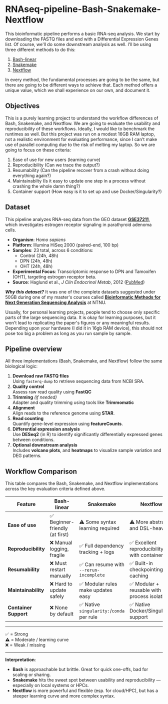 # RNAseq-pipeline-Bash-Snakemake-Nextflow

This bioinformatic pipeline performs a basic RNA-seq analysis. We start by downloading the FASTQ files and end with a Differential Expression Genes list. Of course, we'll do some downstream analysis as well. I'll be using three different methods to do this:
1. [Bash-linear](bash/bash-readme.md)
2. [Snakemake](snakemake/snakemake-readme.md)
3. [Nextflow](nextflow/nextflow-readme.md)

In every method, the fundamental processes are going to be the same, but there are going to be different ways to achieve that. Each method offers a unique value, which we shall experience on our own, and document it.

## Objectives
This is a purely learning project to understand the workflow differences of Bash, Snakemake, and Nextflow. We are going to evaluate the usability and reproducibility of these workflows. Ideally, I would like to benchmark the runtimes as well. But this project was run on a modest 16GB RAM laptop, not a realistic environment for evaluating performance, since I can't make use of parallel computing due to the risk of melting my laptop. So we are going to focus on these criteria:
1. Ease of use for new users (learning curve)
2. Reproducibility (Can we trace the output?)
3. Resumability (Can the pipeline recover from a crash without doing everything again?)
4. Maintainabilty (Is it easy to update one step in a process without crashing the whole damn thing?)
5. Container support (How easy is it to set up and use Docker/Singularity?)
   

## Dataset
This pipeline analyzes RNA-seq data from the GEO dataset **[GSE37211](https://www.ncbi.nlm.nih.gov/geo/query/acc.cgi?acc=GSE37211)**, which investigates estrogen receptor signaling in parathyroid adenoma cells.

- **Organism**: *Homo sapiens*
- **Platform**: Illumina HiSeq 2000 (paired-end, 100 bp)
- **Samples**: 23 total, across 6 conditions:
  - Control (24h, 48h)
  - DPN (24h, 48h)
  - OHT (24h, 48h)
- **Experimental Focus**: Transcriptomic response to DPN and Tamoxifen (OHT), targeting estrogen receptor beta.
- **Source**: Haglund et al., *J Clin Endocrinol Metab*, 2012 ([PubMed](https://pubmed.ncbi.nlm.nih.gov/23024189/))



***Why this dataset?*** It was one of the complete datasets suggested under 50GB during one of my master's courses called **[Bioinformatic Methods for Next Generation Sequencing Analysis](https://www.ntnu.edu/studies/courses/MOL8008#tab=omEmnet)** at NTNU.

Usually, for personal learning projects, people tend to choose only specific parts of the large sequencing data. It is okay for learning purposes, but it won't lead to replicating the paper's figures or any meaningful results. Depending upon your hardware (I did it in 16gb RAM device), this should not pose too big a problem as long as you run sample by sample.

## Pipeline overview
All three implementations (Bash, Snakemake, and Nextflow) follow the same biological logic:

1. **Download raw FASTQ files**  
   Using `fasterq-dump` to retrieve sequencing data from NCBI SRA.
2. **Quality control**  
   Assess raw read quality using **FastQC**
3. **Trimming** *(if needed)*  
   Adapter and quality trimming using tools like **Trimmomatic**
4. **Alignment**  
   Align reads to the reference genome using **STAR**.
5. **Read counting**  
   Quantify gene-level expression using **featureCounts**.
6. **Differential expression analysis**  
   Use **DESeq2** (in R) to identify significantly differentially expressed genes between conditions.
7. **Optional downstream analysis**  
   Includes  **volcano plots**, and **heatmaps** to visualize sample variation and DEG patterns.

## Workflow Comparison

This table compares the Bash, Snakemake, and Nextflow implementations across the key evaluation criteria defined above.

| Feature           | Bash-linear                     | Snakemake                                    | Nextflow                                     |
|-------------------|----------------------------------|-----------------------------------------------|----------------------------------------------|
| **Ease of use**   | ✅ Beginner-friendly (at first)  | ⚠️ Some syntax learning required              | ⚠️ More abstract and DSL-heavy                |
| **Reproducibility** | ❌ Manual logging, fragile      | ✅ Full dependency tracking + logs            | ✅ Excellent reproducibility with containers  |
| **Resumability**  | ❌ Must restart manually          | ✅ Can resume with `--rerun-incomplete`       | ✅ Built-in checkpointing and caching         |
| **Maintainability** | ❌ Hard to update safely         | ✅ Modular rules make updates easy            | ✅ Modular + reusable with process isolation  |
| **Container Support** | ❌ None by default            | ✅ Native `singularity:`/`conda` per rule     | ✅ Native Docker/Singularity support          |

---

✅ = Strong  
⚠️ = Moderate / learning curve  
❌ = Weak / missing

---

**Interpretation**:  
- **Bash** is approachable but brittle. Great for quick one-offs, bad for scaling or sharing.
- **Snakemake** hits the sweet spot between usability and reproducibility — especially on local systems or HPCs.
- **Nextflow** is more powerful and flexible (esp. for cloud/HPC), but has a steeper learning curve and more complex syntax.




